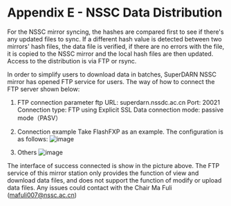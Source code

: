 # Appendix E - NSSC Data Distribution

For the NSSC mirror syncing, the hashes are compared first to see if there's any updated files to sync.
If a different hash value is detected between two mirrors' hash files, the data file is verified, 
if there are no errors with the file, it is copied to the NSSC mirror and the local hash files are then updated. 
Access to the distribution is via FTP or rsync.

In order to simplify users to download data in batches, SuperDARN NSSC mirror has opened FTP service for users. The way of how to connect the FTP server shown below: 
1.	FTP connection parameter
ftp URL:					superdarn.nssdc.ac.cn
Port: 					20021
Connection type:			FTP using Explicit SSL
Data connection mode:	passive mode（PASV）

3.	Connection example
Take FlashFXP as an example. The configuration is as follows:
 ![image](https://github.com/SuperDARN/DDWG/assets/12843089/f70d205c-93b9-44dd-8981-07fe06202912)

4.	Others
 ![image](https://github.com/SuperDARN/DDWG/assets/12843089/8537ea7f-8f3c-4f36-97dd-697c51f2bba6)

The interface of success connected is show in the picture above.
The FTP service of this mirror station only provides the function of view and download data files, and does not support the function of modify or upload data files.
Any issues could contact with the Chair Ma Fuli (mafuli007@nssc.ac.cn)
